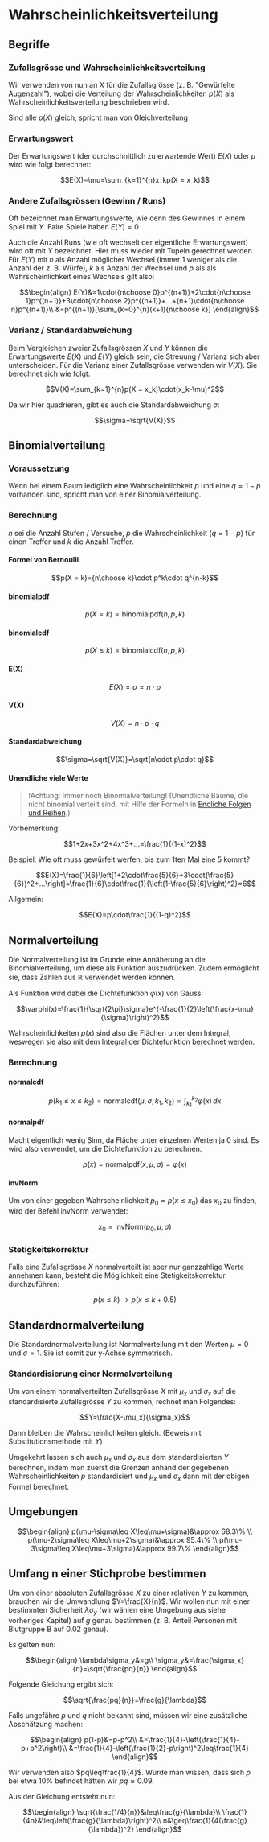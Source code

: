 # Wahrscheinlichkeitsverteilung

## Begriffe

### Zufallsgrösse und Wahrscheinlichkeitsverteilung

Wir verwenden von nun an $X$ für die Zufallsgrösse (z. B. "Gewürfelte Augenzahl"), wobei die Verteilung der Wahrscheinlichkeiten $p(X)$ als Wahrscheinlichkeitsverteilung beschrieben wird.

Sind alle $p(X)$ gleich, spricht man von Gleichverteilung

### Erwartungswert

Der Erwartungswert (der durchschnittlich zu erwartende Wert) $E(X)$ oder $\mu$ wird wie folgt berechnet:

$$E(X)=\mu=\sum_{k=1}^{n}x_kp(X = x_k)$$

### Andere Zufallsgrössen (Gewinn / Runs)

Oft bezeichnet man Erwartungswerte, wie denn des Gewinnes in einem Spiel mit $Y$. Faire Spiele haben $E(Y)=0$

Auch die Anzahl Runs (wie oft wechselt der eigentliche Erwartungswert) wird oft mit $Y$ bezeichnet. Hier muss wieder mit Tupeln gerechnet werden.
Für $E(Y)$ mit $n$ als Anzahl möglicher Wechsel (immer 1 weniger als die Anzahl der z. B. Würfe), $k$ als Anzahl der Wechsel und $p$ als als Wahrscheinlichkeit eines Wechsels gilt also:

$$\begin{align}
E(Y)&=1\cdot{n\choose 0}p^{(n+1)}+2\cdot{n\choose 1}p^{(n+1)}+3\cdot{n\choose 2}p^{(n+1)}+...+(n+1)\cdot{n\choose n}p^{(n+1)}\\
  &=p^{(n+1)}[\sum_{k=0}^{n}(k+1){n\choose k}]
\end{align}$$

### Varianz / Standardabweichung

Beim Vergleichen zweier Zufallsgrössen $X$ und $Y$ können die Erwartungswerte $E(X)$ und $E(Y)$ gleich sein, die Streuung / Varianz sich aber unterscheiden. Für die Varianz einer Zufallsgrösse verwenden wir $V(X)$. Sie berechnet sich wie folgt:

$$V(X)=\sum_{k=1}^{n}p(X = x_k)\cdot(x_k-\mu)^2$$

Da wir hier quadrieren, gibt es auch die Standardabweichung $\sigma$:

$$\sigma=\sqrt{V(X)}$$

## Binomialverteilung

### Voraussetzung

Wenn bei einem Baum lediglich eine Wahrscheinlichkeit $p$ und eine $q=1-p$ vorhanden sind, spricht man von einer Binomialverteilung.

### Berechnung

$n$ sei die Anzahl Stufen / Versuche, $p$ die Wahrscheinlichkeit ($q=1-p$) für einen Treffer und $k$ die Anzahl Treffer.

#### Formel von Bernoulli

$$p(X = k)={n\choose k}\cdot p^k\cdot q^{n-k}$$

####  binomialpdf

$$p(X = k)=\textrm{binomialpdf}(n,p,k)$$

#### binomialcdf

$$p(X \leq k)=\textrm{binomialcdf}(n,p,k)$$

#### E(X)

$$E(X)=\sigma=n\cdot p$$

#### V(X)

$$V(X)=n\cdot p\cdot q$$

#### Standardabweichung

$$\sigma=\sqrt{V(X)}=\sqrt{n\cdot p\cdot q}$$

#### Unendliche viele Werte

> !Achtung: Immer noch Binomialverteilung! (Unendliche Bäume, die nicht binomial verteilt sind, mit Hilfe der Formeln in [Endliche Folgen und Reihen](../analysis/endlF&R.md).)


Vorbemerkung:

$$1+2x+3x^2+4x^3+...=\frac{1}{(1-x)^2}$$

Beispiel: Wie oft muss gewürfelt werfen, bis zum 1ten Mal eine 5 kommt?

$$E(X)=\frac{1}{6}\left[1+2\cdot\frac{5}{6}+3\cdot(\frac{5}{6})^2+...\right]=\frac{1}{6}\cdot\frac{1}{\left(1-\frac{5}{6}\right)^2}=6$$

Allgemein:

$$E(X)=p\cdot\frac{1}{(1-q)^2}$$

## Normalverteilung

Die Normalverteilung ist im Grunde eine Annäherung an die Binomialverteilung, um diese als Funktion auszudrücken. Zudem ermöglicht sie, dass Zahlen aus $\mathbb{R}$ verwendet werden können.

Als Funktion wird dabei die Dichtefunktion $\varphi(x)$ von Gauss:

$$\varphi(x)=\frac{1}{\sqrt{2\pi}\sigma}e^{-\frac{1}{2}\left(\frac{x-\mu}{\sigma}\right)^2}$$

Wahrscheinlichkeiten $p(x)$ sind also die Flächen unter dem Integral, weswegen sie also mit dem Integral der Dichtefunktion berechnet werden.

### Berechnung

#### normalcdf

$$p(k_1\leq x\leq k_2)=\textrm{normalcdf}(\mu,\sigma,k_1,k_2)=\int_{k_1}^{k_2} \varphi(x) \,dx$$

#### normalpdf

Macht eigentlich wenig Sinn, da Fläche unter einzelnen Werten ja 0 sind. Es wird also verwendet, um die Dichtefunktion zu berechnen.

$$p(x)=\textrm{normalpdf}(x,\mu,\sigma)=\varphi(x)$$

#### invNorm

Um von einer gegeben Wahrscheinlichkeit $p_0=p(x\leq x_0)$ das $x_0$ zu finden, wird der Befehl invNorm verwendet:

$$x_0 = \textrm{invNorm}(p_0,\mu,\sigma)$$

### Stetigkeitskorrektur

Falls eine Zufallsgrösse $X$ normalverteilt ist aber nur ganzzahlige Werte annehmen kann, besteht die Möglichkeit eine Stetigkeitskorrektur durchzuführen:

$$p(x\leq k)\rightarrow p(x\leq k+0.5)$$


## Standardnormalverteilung

Die Standardnormalverteilung ist Normalverteilung mit den Werten $\mu=0$ und $\sigma=1$. Sie ist somit zur y-Achse symmetrisch.

### Standardisierung einer Normalverteilung

Um von einem normalverteilten Zufallsgrösse $X$ mit $\mu_x$ und $\sigma_x$ auf die standardisierte Zufallsgrösse $Y$ zu kommen, rechnet man Folgendes:

$$Y=\frac{X-\mu_x}{\sigma_x}$$

Dann bleiben die Wahrscheinlichkeiten gleich. (Beweis mit Substitutionsmethode mit $Y$)

Umgekehrt lassen sich auch $\mu_x$ und $\sigma_x$ aus dem standardisierten $Y$ berechnen, indem man zuerst die Grenzen anhand der gegebenen Wahrscheinlichkeiten $p$ standardisiert und $\mu_x$ und $\sigma_x$ dann mit der obigen Formel berechnet.

## Umgebungen

$$\begin{align}
  p(\mu-\sigma\leq X\leq\mu+\sigma)&\approx 68.3\% \\
  p(\mu-2\sigma\leq X\leq\mu+2\sigma)&\approx 95.4\% \\
  p(\mu-3\sigma\leq X\leq\mu+3\sigma)&\approx 99.7\%
\end{align}$$

## Umfang n einer Stichprobe bestimmen

Um von einer absoluten Zufallsgrösse $X$ zu einer relativen $Y$ zu kommen, brauchen wir die Umwandlung $Y=\frac{X}{n}$. Wir wollen nun mit einer bestimmten Sicherheit $\lambda\sigma_y$ (wir wählen eine Umgebung aus siehe vorheriges Kapitel) auf $g$ genau bestimmen (z. B. Anteil Personen mit Blutgruppe B auf 0.02 genau).

Es gelten nun:

$$\begin{align}
  \lambda\sigma_y&=g\\
  \sigma_y&=\frac{\sigma_x}{n}=\sqrt{\frac{pq}{n}}
\end{align}$$

Folgende Gleichung ergibt sich:

$$\sqrt{\frac{pq}{n}}=\frac{g}{\lambda}$$

Falls ungefähre $p$ und $q$ nicht bekannt sind, müssen wir eine zusätzliche Abschätzung machen:

$$\begin{align}
  p(1-p)&=p-p^2\\
  &=\frac{1}{4}-\left(\frac{1}{4}-p+p^2\right)\\
  &=\frac{1}{4}-\left(\frac{1}{2}-p\right)^2\leq\frac{1}{4}
\end{align}$$

Wir verwenden also $pq\leq\frac{1}{4}$. Würde man wissen, dass sich $p$ bei etwa 10% befindet hätten wir $pq\approx 0.09$.

Aus der Gleichung entsteht nun:

$$\begin{align}
  \sqrt{\frac{1/4}{n}}&\leq\frac{g}{\lambda}\\
  \frac{1}{4n}&\leq\left(\frac{g}{\lambda}\right)^2\\
  n&\geq\frac{1}{4(\frac{g}{\lambda})^2}
\end{align}$$

